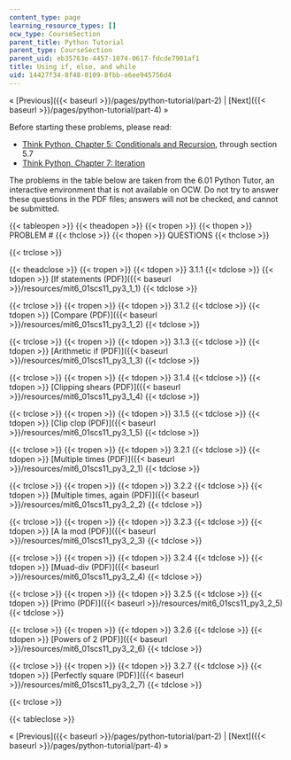```yaml
---
content_type: page
learning_resource_types: []
ocw_type: CourseSection
parent_title: Python Tutorial
parent_type: CourseSection
parent_uid: eb35763e-4457-1074-0617-fdcde7901af1
title: Using if, else, and while
uid: 14427f34-8f48-0109-8fbb-e6ee945756d4
---
```


« [Previous]({{< baseurl >}}/pages/python-tutorial/part-2) | [Next]({{< baseurl >}}/pages/python-tutorial/part-4) »

Before starting these problems, please read:

*   [Think Python, Chapter 5: Conditionals and Recursion](http://www.greenteapress.com/thinkpython/html/book006.html), through section 5.7
*   [Think Python, Chapter 7: Iteration](http://www.greenteapress.com/thinkpython/html/book008.html)

The problems in the table below are taken from the 6.01 Python Tutor, an interactive environment that is not available on OCW. Do not try to answer these questions in the PDF files; answers will not be checked, and cannot be submitted.

{{< tableopen >}}
{{< theadopen >}}
{{< tropen >}}
{{< thopen >}}
PROBLEM #
{{< thclose >}}
{{< thopen >}}
QUESTIONS
{{< thclose >}}

{{< trclose >}}

{{< theadclose >}}
{{< tropen >}}
{{< tdopen >}}
3.1.1
{{< tdclose >}}
{{< tdopen >}}
[If statements (PDF)]({{< baseurl >}}/resources/mit6_01scs11_py3_1_1)
{{< tdclose >}}

{{< trclose >}}
{{< tropen >}}
{{< tdopen >}}
3.1.2
{{< tdclose >}}
{{< tdopen >}}
[Compare (PDF)]({{< baseurl >}}/resources/mit6_01scs11_py3_1_2)
{{< tdclose >}}

{{< trclose >}}
{{< tropen >}}
{{< tdopen >}}
3.1.3
{{< tdclose >}}
{{< tdopen >}}
[Arithmetic if (PDF)]({{< baseurl >}}/resources/mit6_01scs11_py3_1_3)
{{< tdclose >}}

{{< trclose >}}
{{< tropen >}}
{{< tdopen >}}
3.1.4
{{< tdclose >}}
{{< tdopen >}}
[Clipping shears (PDF)]({{< baseurl >}}/resources/mit6_01scs11_py3_1_4)
{{< tdclose >}}

{{< trclose >}}
{{< tropen >}}
{{< tdopen >}}
3.1.5
{{< tdclose >}}
{{< tdopen >}}
[Clip clop (PDF)]({{< baseurl >}}/resources/mit6_01scs11_py3_1_5)
{{< tdclose >}}

{{< trclose >}}
{{< tropen >}}
{{< tdopen >}}
3.2.1
{{< tdclose >}}
{{< tdopen >}}
[Multiple times (PDF)]({{< baseurl >}}/resources/mit6_01scs11_py3_2_1)
{{< tdclose >}}

{{< trclose >}}
{{< tropen >}}
{{< tdopen >}}
3.2.2
{{< tdclose >}}
{{< tdopen >}}
[Multiple times, again (PDF)]({{< baseurl >}}/resources/mit6_01scs11_py3_2_2)
{{< tdclose >}}

{{< trclose >}}
{{< tropen >}}
{{< tdopen >}}
3.2.3
{{< tdclose >}}
{{< tdopen >}}
[A la mod (PDF)]({{< baseurl >}}/resources/mit6_01scs11_py3_2_3)
{{< tdclose >}}

{{< trclose >}}
{{< tropen >}}
{{< tdopen >}}
3.2.4
{{< tdclose >}}
{{< tdopen >}}
[Muad-div (PDF)]({{< baseurl >}}/resources/mit6_01scs11_py3_2_4)
{{< tdclose >}}

{{< trclose >}}
{{< tropen >}}
{{< tdopen >}}
3.2.5
{{< tdclose >}}
{{< tdopen >}}
[Primo (PDF)]({{< baseurl >}}/resources/mit6_01scs11_py3_2_5)
{{< tdclose >}}

{{< trclose >}}
{{< tropen >}}
{{< tdopen >}}
3.2.6
{{< tdclose >}}
{{< tdopen >}}
[Powers of 2 (PDF)]({{< baseurl >}}/resources/mit6_01scs11_py3_2_6)
{{< tdclose >}}

{{< trclose >}}
{{< tropen >}}
{{< tdopen >}}
3.2.7
{{< tdclose >}}
{{< tdopen >}}
[Perfectly square (PDF)]({{< baseurl >}}/resources/mit6_01scs11_py3_2_7)
{{< tdclose >}}

{{< trclose >}}

{{< tableclose >}}

« [Previous]({{< baseurl >}}/pages/python-tutorial/part-2) | [Next]({{< baseurl >}}/pages/python-tutorial/part-4) »